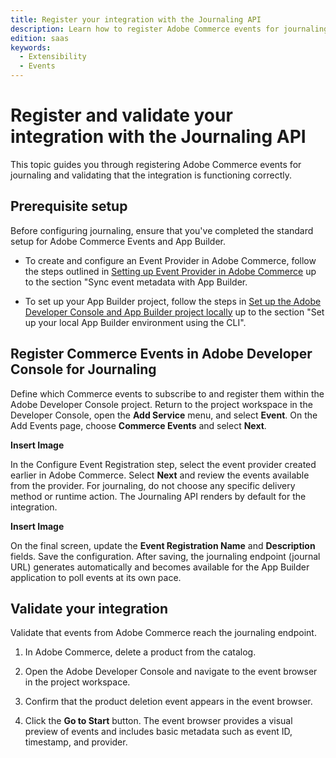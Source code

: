 ```yaml
---
title: Register your integration with the Journaling API
description: Learn how to register Adobe Commerce events for journaling and validate that the integration is functioning correctly.
edition: saas
keywords:
  - Extensibility
  - Events
---
```


# Register and validate your integration with the Journaling API

This topic guides you through registering Adobe Commerce events for journaling and validating that the integration is functioning correctly.

## Prerequisite setup

Before configuring journaling, ensure that you've completed the standard setup for Adobe Commerce Events and App Builder.

- To create and configure an Event Provider in Adobe Commerce, follow the steps outlined in [Setting up Event Provider in Adobe Commerce](../tutorial/event-providers.md#set-up-event-providers/) up to the section "Sync event metadata with App Builder.

- To set up your App Builder project, follow the steps in [Set up the Adobe Developer Console and App Builder project locally](../tutorial/deployment.md#set-up-the-adobe-developer-console-and-app-builder-project-locally) up to the section "Set up your local App Builder environment using the CLI".

## Register Commerce Events in Adobe Developer Console for Journaling

Define which Commerce events to subscribe to and register them within the Adobe Developer Console project. Return to the project workspace in the Developer Console, open the **Add Service** menu, and select **Event**. On the Add Events page, choose **Commerce Events** and select **Next**.

**Insert Image**

In the Configure Event Registration step, select the event provider created earlier in Adobe Commerce. Select **Next** and review the events available from the provider. For journaling, do not choose any specific delivery method or runtime action. The Journaling API renders by default for the integration.

**Insert Image**

On the final screen, update the **Event Registration Name** and **Description** fields. Save the configuration. After saving, the journaling endpoint (journal URL) generates automatically and becomes available for the App Builder application to poll events at its own pace.

## Validate your integration

Validate that events from Adobe Commerce reach the journaling endpoint.

1. In Adobe Commerce, delete a product from the catalog.

1. Open the Adobe Developer Console and navigate to the event browser in the project workspace.

1. Confirm that the product deletion event appears in the event browser.

1. Click the **Go to Start** button. The event browser provides a visual preview of events and includes basic metadata such as event ID, timestamp, and provider.

